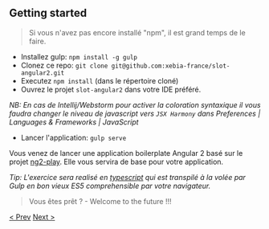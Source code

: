 ## Getting started

> Si vous n'avez pas encore installé "npm", il est grand temps de le faire.


- Installez gulp: `npm install -g gulp`
- Clonez ce repo: `git clone git@github.com:xebia-france/slot-angular2.git`
- Executez `npm install` (dans le répertoire cloné)
- Ouvrez le projet `slot-angular2` dans votre IDE préféré. 

_NB: En cas de Intellij/Webstorm pour activer la coloration syntaxique
 il vous faudra changer le niveau de javascript vers `JSX Harmony` dans
 Preferences | Languages & Frameworks | JavaScript_

- Lancer l'application: `gulp serve`

Vous venez de lancer une application boilerplate Angular 2 basé sur le projet [ng2-play](https://github.com/pkozlowski-opensource/ng2-play).
Elle vous servira de base pour votre application.

_Tip: L'exercice sera realisé en [typescript](http://www.typescriptlang.org/Handbook) qui est transpilé à la volée par Gulp en bon vieux *ES5* comprehensible par votre navigateur._

> Vous êtes prêt ? - Welcome to the future !!! 


[< Prev](workshop.md) [Next >](1-data-binding.md)

